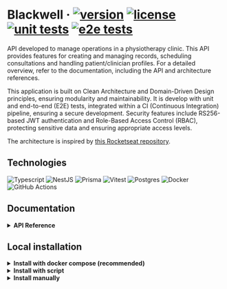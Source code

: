 # Blackwell &middot; [![version](https://img.shields.io/github/package-json/v/helpmeagain/blackwell)](./package.json) [![license](https://img.shields.io/github/license/helpmeagain/blackwell)](./LICENSE.md) [![unit tests](https://img.shields.io/github/actions/workflow/status/helpmeagain/blackwell/run-unit-tests.yml?branch=main&event=push&logo=vitest&logoColor=%23ffffff&label=unit%20tests)](https://github.com/helpmeagain/blackwell/actions/workflows/run-unit-tests.yml) [![e2e tests](https://img.shields.io/github/actions/workflow/status/helpmeagain/blackwell/run-e2e-tests.yml?branch=main&event=push&style=flat&logo=vitest&logoColor=white&label=e2e%20tests)](https://github.com/helpmeagain/blackwell/actions/workflows/run-e2e-tests.yml)

API developed to manage operations in a physiotherapy clinic. This API provides features for creating and managing records, scheduling consultations and handling patient/clinician profiles. For a detailed overview, refer to the documentation, including the API and architecture references.

This application is built on Clean Architecture and Domain-Driven Design principles, ensuring modularity and maintainability. It is develop with unit and end-to-end (E2E) tests, integrated within a CI (Continuous Integration) pipeline, ensuring a secure development. Security features include RS256-based JWT authentication and Role-Based Access Control (RBAC), protecting sensitive data and ensuring appropriate access levels.

The architecture is inspired by [this Rocketseat repository](https://github.com/rocketseat-education/05-nest-clean).

## Technologies
<!-- [![Technologies](https://skillicons.dev/icons?i=ts,prisma,nestjs,postgres,vitest)](./package.json) -->
![Typescript](https://img.shields.io/badge/Typescript-blue?style=for-the-badge&logo=Typescript&logoColor=white
)
![NestJS](https://img.shields.io/badge/NestJS-%23ff3232?style=for-the-badge&logo=NestJS&logoColor=white
)
![Prisma](https://img.shields.io/badge/Prisma-%2320b2aa?style=for-the-badge&logo=Prisma&logoColor=white
)
![Vitest](https://img.shields.io/badge/Vitest-%259b19?style=for-the-badge&logo=Vitest&logoColor=white
)
![Postgres](https://img.shields.io/badge/Postgres-%23585ce4?style=for-the-badge&logo=PostgreSQL&logoColor=white
)
![Docker](https://img.shields.io/badge/Docker-blue?style=for-the-badge&logo=docker&logoColor=white
)
![GitHub Actions](https://img.shields.io/badge/GitHub%20Actions-grey?style=for-the-badge&logo=githubactions&logoColor=white)

## Documentation

<details>
<summary><strong>API Reference</strong></summary>

### How to use the API
You can use the API using the following tools:
- Swagger: Execute the API and open the `/api` route.
- Insomnia: Import the [JSON file](./docs/insomnia-blackwell-requests.json) into Insomnia. You will need to update the environment variables.
- HTTP Request: Open the [HTTP file](./docs/http-blackwell-requests.http). You will need to update the environment variables.
<!-- - Postman: Import the [JSON file](./insomnia-blackwell-requests.json) into Postman. You will need to update the environment variables. -->

### Routes

#### Authentication
| Method | Route           | Operation                | Authentication | Authorization |
|--------|-----------------|--------------------------|----------------|---------------|
| POST   | /auth/clinician | Authenticate a clinician | No             | No            |
| POST   | /auth/patient   | Authenticate a patient   | No             | No            |

#### Clinicians
| **Method** | **Route**                  | **Operation**                    | **Authentication** | **Authorization**         |
|------------|----------------------------|----------------------------------|--------------------|---------------------------|
| GET        | /clinicians                | Fetch clinicians with pagination | Yes                | No                        |
| GET        | /clinicians/by-id/{id}     | Get a clinician by id            | Yes                | No                        |
| GET        | /clinicians/by-slug/{slug} | Get a clinician by slug          | Yes                | No                        |
| POST       | /clinicians                | Create a clinician               | No                 | No                        |
| PUT        | /clinicians/{id}           | Edit a clinician                 | Yes                | Yes (Resource owner only) |
| DELETE     | /clinicians/{id}           | Delete clinician by id           | Yes                | Yes (Resource owner only) |

#### Patients
| **Method** | **Route**                | **Operation**                  | **Authentication** | **Authorization**         |
|------------|--------------------------|--------------------------------|--------------------|---------------------------|
| GET        | /patients                | Fetch patients with pagination | Yes                | No                        |
| GET        | /patients/by-cpf/{cpf}   | Get a patient by CPF           | Yes                | No                        |
| GET        | /patients/by-id/{id}     | Get a patient by id            | Yes                | No                        |
| GET        | /patients/by-slug/{slug} | Get a patient by slug          | Yes                | No                        |
| POST       | /patients                | Create a patient               | No                 | No                        |
| PUT        | /patients/{id}           | Edit a patient                 | Yes                | Yes (Resource owner only) |
| DELETE     | /patients/{id}           | Delete patient by id           | Yes                | Yes (Resource owner only) |

#### Universal Medical Record
| **Method** | **Route**                                           | **Operation**                                 | **Authentication** | **Authorization**            |
|------------|-----------------------------------------------------|-----------------------------------------------|--------------------|------------------------------|
| GET        | /universal-medical-record/{id}                      | Get a universal medical record by id          | Yes                | No                           |
| GET        | /universal-medical-record/by-patient-id/{patientId} | Get a universal medical record by patient id  | Yes                | No                           |
| PUT        | /universal-medical-record/{id}                      | Edit a universal medical record by id         | Yes                | Yes (Only the patient-owner) |
| PUT        | /universal-medical-record/by-patient-id/{patientId} | Edit a universal medical record by patient id | Yes                | Yes (Only the patient-owner) |

  <details>
  <summary><h4>Specific records (Open to view details)</h4></summary>

  #### Cardiorespiratory Record
  | **Method** | **Route**                                                                   | **Operation**                                     | **Authentication** | **Authorization**                                      |
  |------------|-----------------------------------------------------------------------------|---------------------------------------------------|--------------------|--------------------------------------------------------|
  | GET        | /cardiorespiratory-record/by-id/{id}                                        | Get a record by id                                | Yes                | Yes (Only the patient, clinician and authorized users) |
  | GET        | /cardiorespiratory-record/by-patient-id/{patientId}                         | Get a record by patient id                        | Yes                | Yes (Only the patient, clinician and authorized users) |
  | GET        | /cardiorespiratory-record/fetch-ids-by-clinician-id/{clinicianId}           | Fetch records ids by clinician id with pagination | Yes                | Yes (Only clinicians)                                  |
  | POST       | /cardiorespiratory-record/patient-id/{patientId}/clinician-id/{clinicianId} | Create a record                                   | Yes                | Yes (Only clinicians)                                  |
  | PUT        | /cardiorespiratory-record/{id}                                              | Edit a record                                     | Yes                | Yes (Only the clinician-owner)                         |


  #### Neurofunctional Record
  | **Method** | **Route**                                                                 | **Operation**                                     | **Authentication** | **Authorization**                                      |
  |------------|---------------------------------------------------------------------------|---------------------------------------------------|--------------------|--------------------------------------------------------|
  | GET        | /neurofunctional-record/by-id/{id}                                        | Get a record by id                                | Yes                | Yes (Only the patient, clinician and authorized users) |
  | GET        | /neurofunctional-record/by-patient-id/{patientId}                         | Get a record by patient id                        | Yes                | Yes (Only the patient, clinician and authorized users) |
  | GET        | /neurofunctional-record/fetch-ids-by-clinician-id/{clinicianId}           | Fetch records ids by clinician id with pagination | Yes                | Yes (Only clinicians)                                  |
  | POST       | /neurofunctional-record/patient-id/{patientId}/clinician-id/{clinicianId} | Create a record                                   | Yes                | Yes (Only clinicians)                                  |
  | PUT        | /neurofunctional-record/{id}                                              | Edit a record                                     | Yes                | Yes (Only the clinician-owner)                         |

  #### Trauma Orthopedic Record
  | **Method** | **Route**                                                                   | **Operation**                                     | **Authentication** | **Authorization**                                      |
  |------------|-----------------------------------------------------------------------------|---------------------------------------------------|--------------------|--------------------------------------------------------|
  | GET        | /trauma-orthopedic-record/by-id/{id}                                        | Get a record by id                                | Yes                | Yes (Only the patient, clinician and authorized users) |
  | GET        | /trauma-orthopedic-record/by-patient-id/{patientId}                         | Get a record by patient id                        | Yes                | Yes (Only the patient, clinician and authorized users) |
  | GET        | /trauma-orthopedic-record/fetch-ids-by-clinician-id/{clinicianId}           | Fetch records ids by clinician id with pagination | Yes                | Yes (Only clinicians)                                  |
  | POST       | /trauma-orthopedic-record/patient-id/{patientId}/clinician-id/{clinicianId} | Create a record                                   | Yes                | Yes (Only clinicians)                                  |
  | PUT        | /trauma-orthopedic-record/{id}                                              | Edit a record                                     | Yes                | Yes (Only the clinician-owner)                         |
  </details>

  #### Manage record access
  | **Method** | **Route**                                                          | **Operation**                       | **Authentication** | **Authorization**            |
  |------------|--------------------------------------------------------------------|-------------------------------------|--------------------|------------------------------|
  | GET        | /manage-access/authorized-users                                    | Get authorized users                | Yes                | Yes (Only patients)          |
  | GET        | /manage-access/get-records-shared-with-me                          | Get records shared with me          | Yes                | No                           |
  | GET        | /manage-access/pending-authorization                               | Get pending authorization users     | Yes                | Yes (Only patients)          |
  | PATCH      | /manage-access/pending-authorization/authorize-access/{userId}     | Authorize access for record         | Yes                | Yes (Only the patient-owner) |
  | PATCH      | /manage-access/request-access-by-patient-id/{patientId}            | Request authorization by patient id | Yes                | No                           |
  | PATCH      | /manage-access/request-access/record-id/{recordId}/userId/{userId} | Request authorization by record id  | Yes                | No                           |
  | DELETE     | /manage-access/authorized-users/revoke-access/{userId}             | Remove access from user             | Yes                | Yes (Only the patient-owner) |
  | DELETE     | /manage-access/pending-authorization/deny-access/{userId}          | Deny pending authorization users    | Yes                | Yes (Only the patient-owner) |
</details>

## Local installation

<details>
<summary><strong>Install with docker compose (recommended)</strong></summary>

### Prerequisites

- Install [docker](https://www.docker.com/products/docker-desktop/).

### Docker setup
To run this project locally, follow these steps:
1. Clone the repository:
```bash
git clone <repository-url>
```

2. Navigate to the project directory:
```bash
cd <project-directory>
```

3. Run the docker compose:
```bash
docker compose up
```

4. Access the application on localhost at port 8080.

</details>

<details>
<summary><strong>Install with script</strong></summary>

### Prerequisites
- Install [node.js](https://nodejs.org/en).
- Install and run [postgres](https://www.postgresql.org/).

### Local setup
    
To run this project locally, follow these steps:
1. Clone the repository:
```bash
git clone <repository-url>
```

2. Navigate to the project directory:
```bash
cd <project-directory>
```

3. Run the script:
```bash
docs/scripts/setup.sh
```

4. Insert the database URL when prompted:
```bash
Enter your PostgreSQL URL: postgres://your-user-name:your-password@your-hostname:5432/your-database-name
```

5. Start the server
```bash
# Using npm
npm start

# Using pnpm
pnpm start

# Using yarn
yarn start
```

6. Access the application on localhost at port 8080.

</details>

<details>
<summary><strong>Install manually</strong></summary>

### Prerequisites
- Install [node.js](https://nodejs.org/en).
- Install and run [postgres](https://www.postgresql.org/).

### Local setup
    
To run this project locally, follow these steps:
1. Clone the repository:
```bash
git clone <repository-url>
```

2. Navigate to the project directory:
```bash
cd <project-directory>
```

3. Install dependencies:
```bash
# Using npm
npm install

# Using pnpm
pnpm install

# Using yarn
yarn install
```

4. Open postgres server and copy the URL in a `.env` file (you can follow the [example](./.env.exemple)):

```bash
DATABASE_URL="postgres://your-user-name:your-password@your-hostname:5432/your-database-name"
```

5. Generate files for Prisma data model:
```bash
# Using npm
npx prisma generate

# Using pnpm
pnpm prisma generate

# Using yarn
yarn prisma generate
```

6. Generate JWT - RS256 Keys:
```bash
# Generate private and public key
openssl genpkey -algorithm RSA -out private_key.pem -pkeyopt rsa_keygen_bits:2048
openssl rsa -pubout -in private_key.pem -out public_key.pem

# Generate base64 versions of the key
openssl base64 -in private_key.pem -out private_key_base64.txt
openssl base64 -in public_key.pem -out public_key_base64.txt
```

7. Copy and paste the JWT - RS256 (base64) in the `.env` file (you can follow the [example](./.env.exemple)):
```bash
JWT_PRIVATE_KEY="your-jwt-private-key-in-base64"
JWT_PUBLIC_KEY="your-jwt-public-key-in-base64"
```

8. Build the application:
```bash
# Using npm
npm build

# Using pnpm
pnpm build

# Using yarn
yarn build
```

9. Run the application:
```bash
# Using npm
npm start

# Using pnpm
pnpm start

# Using yarn
yarn start
```

10. Access the application in the localhost

</details>
